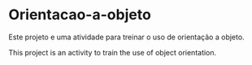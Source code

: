 # Orientacao-a-objeto

Este projeto e uma atividade para treinar o uso de orientação a objeto.

This project is an activity to train the use of object orientation.

